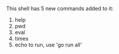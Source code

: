 This shell has 5 new commands added to it:
1. help
2. pwd
3. eval
4. times
5. echo
to run, use 'go run all'
